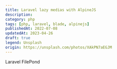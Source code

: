 ```yaml
---
title: Laravel lazy medias with AlpineJS
description:
category: php
tags: [php, laravel, blade, alpinejs]
publishedAt: 2022-07-08
updatedAt: 2023-04-26
draft: true
legend: Unsplash
origin: https://unsplash.com/photos/XAkPN7aEGJM
---
```


Laravel FilePond
